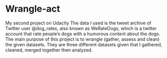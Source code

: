 # Wrangle-act
My second project on Udacity
The data I used is the tweet archive of Twitter user @dog_rates, also known as WeRateDogs, which is a twitter account that rate people’s dogs with a humorous content about the dogs.
The main purpose of this project is to wrangle (gather, assess and clean) the given datasets. They are three different datasets given that I gathered, cleaned, merged together then analyzed.
